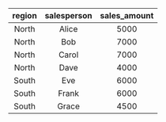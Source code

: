 | region | salesperson |  sales_amount |
| :----: | :---------: | :-----------: |
|  North |    Alice    |      5000     |
|  North |     Bob     |      7000     |
|  North |    Carol    |      7000     |
|  North |     Dave    |      4000     |
|  South |     Eve     |      6000     |
|  South |    Frank    |      6000     |
|  South |    Grace    |      4500     |